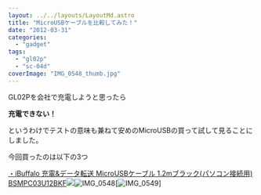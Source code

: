 ```yaml
---
layout: ../../layouts/LayoutMd.astro
title: "MicroUSBケーブルを比較してみた！"
date: "2012-03-31"
categories: 
  - "gadget"
tags: 
  - "gl02p"
  - "sc-04d"
coverImage: "IMG_0548_thumb.jpg"
---
```


GL02Pを会社で充電しようと思ったら

**充電できない！**

というわけでテストの意味も兼ねて安めのMicroUSBの買って試して見ることにしました。

今回買ったのは以下の3つ

[・iBuffalo 充電&データ転送 MicroUSBケーブル 1.2mブラック(パソコン接続用) BSMPC03U12BKF](http://www.amazon.co.jp/gp/product/B005HFP6H0/ref=as_li_ss_tl?ie=UTF8&tag=mizuka123-22&linkCode=as2&camp=247&creative=7399&creativeASIN=B005HFP6H0)![](/archive/images/IMG_0548.jpg)![IMG_0548](/archive/images/IMG_0548_thumb.jpg "IMG_0548")[![IMG_0549](/archive/images/IMG_0549_thumb.jpg "IMG_0549")]
